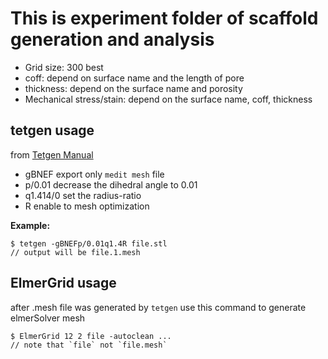 # This is experiment folder of scaffold generation and analysis
- Grid size: 300 best
- coff: depend on surface name and the length of pore
- thickness:  depend on the surface name and porosity
- Mechanical stress/stain: depend on the surface name, coff, thickness

## tetgen usage
from [Tetgen Manual](http://wias-berlin.de/software/tetgen/1.5/doc/manual/manual005.html)

- gBNEF export only `medit mesh` file
- p/0.01 decrease the dihedral angle to 0.01
- q1.414/0 set the radius-ratio
- R enable to mesh optimization

**Example:**
```
$ tetgen -gBNEFp/0.01q1.4R file.stl
// output will be file.1.mesh
```

## ElmerGrid usage
after .mesh file was generated by `tetgen` use this command to generate elmerSolver mesh
```
$ ElmerGrid 12 2 file -autoclean ...
// note that `file` not `file.mesh` 
```
